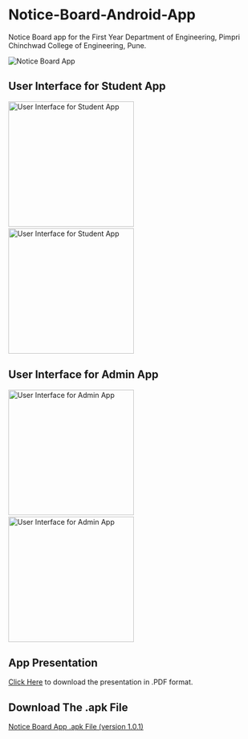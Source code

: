 # Notice-Board-Android-App
Notice Board app for the First Year Department of Engineering, Pimpri Chinchwad College of Engineering, Pune.


![Notice Board App](https://github.com/pcetspccoe/notice-board-android-app-fe-project/raw/master/Extras/Presentation%20Thumbnail.PNG)

## User Interface for Student App

<img src="https://github.com/pcetspccoe/notice-board-android-app-fe-project/raw/master/Extras/Screenshot_2019-04-15-17-20-22-073_com.pccoedevelopers.noticeboard.png" alt="User Interface for Student App" width="250"/>&nbsp;&nbsp;&nbsp;&nbsp;&nbsp;&nbsp;&nbsp;&nbsp;&nbsp;&nbsp;&nbsp;&nbsp;&nbsp;&nbsp;&nbsp;&nbsp;&nbsp;&nbsp;&nbsp;&nbsp;&nbsp;<img src="https://github.com/pcetspccoe/notice-board-android-app-fe-project/raw/master/Extras/Screenshot_2019-04-08-10-44-37-453_com.pccoedevelopers.noticeboard.png" alt="User Interface for Student App" width="250"/>


## User Interface for Admin App

<img src="https://github.com/pcetspccoe/notice-board-android-app-fe-project/raw/master/Extras/Screenshot_2019-04-08-10-45-01-143_com.ssoftwares.noticeboardadmin.png" alt="User Interface for Admin App" width="250"/>&nbsp;&nbsp;&nbsp;&nbsp;&nbsp;&nbsp;&nbsp;&nbsp;&nbsp;&nbsp;&nbsp;&nbsp;&nbsp;&nbsp;&nbsp;&nbsp;&nbsp;&nbsp;&nbsp;&nbsp;&nbsp;<img src="https://github.com/pcetspccoe/notice-board-android-app-fe-project/raw/master/Extras/Screenshot_2019-04-08-10-59-12-873_com.ssoftwares.noticeboardadmin.png" alt="User Interface for Admin App" width="250"/>


## App Presentation

[Click Here](https://github.com/pcetspccoe/notice-board-android-app-fe-project/raw/master/Extras/Notice%20Board%20App%20Presentation.pdf) to download the presentation in .PDF format.


## Download The .apk File

[Notice Board App .apk File (version 1.0.1)](https://github.com/pcetspccoe/notice-board-android-app-fe-project/raw/master/Extras/NoticeBoardApp%20v-1.0.1.apk)




